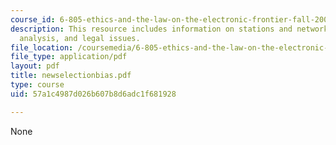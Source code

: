 ```yaml
---
course_id: 6-805-ethics-and-the-law-on-the-electronic-frontier-fall-2005
description: This resource includes information on stations and networks, story selection
  analysis, and legal issues.
file_location: /coursemedia/6-805-ethics-and-the-law-on-the-electronic-frontier-fall-2005/57a1c4987d026b607b8d6adc1f681928_newselectionbias.pdf
file_type: application/pdf
layout: pdf
title: newselectionbias.pdf
type: course
uid: 57a1c4987d026b607b8d6adc1f681928

---
```

None